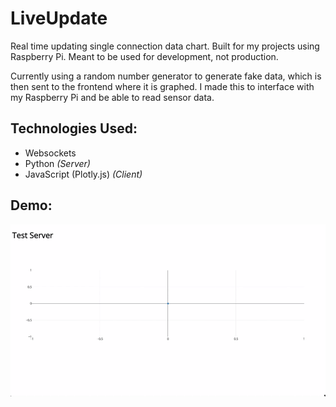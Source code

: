 # LiveUpdate
Real time updating single connection data chart. Built for my projects using Raspberry Pi. Meant to be used for development, not production.

Currently using a random number generator to generate fake data, which is then sent to the frontend where it is graphed. I made this to interface with my Raspberry Pi and be able to read sensor data.

## Technologies Used:
- Websockets
- Python *(Server)*
- JavaScript (Plotly.js) *(Client)*

## Demo:
![](demo.gif)
